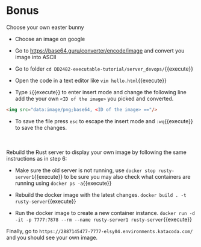 # Bonus

Choose your own easter bunny

- Choose an image on google

- Go to https://base64.guru/converter/encode/image and convert you image into ASCII


- Go to folder `cd DD2482-executable-tutorial/server_devops/`{{execute}}
- Open the code in a text editor like `vim hello.html`{{execute}}
- Type `i`{{execute}} to enter insert mode and change the following line add the your own `<ID of the image>` you picked and converted.

```html 
<img src="data:image/png;base64, <ID of the image> =="/>
```
- To save the file press `esc` to escape the insert mode and `:wq`{{execute}} to save the changes.

<br/><br/>
Rebuild the Rust server to display your own image by following the same instructions as in step 6:

- Make sure the old server is not running, use `docker stop rusty-server1`{{execute}} to be sure you may also check what containers are running using `docker ps -a`{{execute}}

- Rebuild the docker image with the latest changes.
`docker build . -t rusty-server`{{execute}}

- Run the docker image to create a new container instance.
`docker run -d -it -p 7777:7878 --rm --name rusty-server1 rusty-server`{{execute}}

Finally, go to `https://2887145477-7777-elsy04.environments.katacoda.com/` and you should see your own image.



